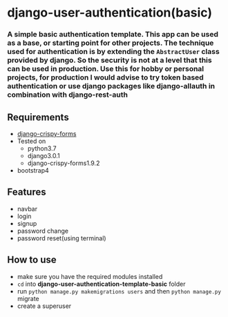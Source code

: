 # django-user-authentication(basic)

### A simple basic authentication template. This app can be used as a base, or starting point for other projects. The technique used for authentication is by extending the `AbstractUser` class provided by django. So the security is not at a level that this can be used in production. Use this for hobby or personal projects, for production I would advise to try __token based authentication__ or use django packages like **django-allauth** in combination with **django-rest-auth**

## Requirements
- [django-crispy-forms](https://django-crispy-forms.readthedocs.io/en/latest/)
- Tested on 
    - python3.7
    - django3.0.1
    - django-crispy-forms1.9.2
- bootstrap4


## Features
- navbar
- login
- signup
- password change
- password reset(using terminal)


## How to use
- make sure you have the required modules installed
- `cd` into __django-user-authentication-template-basic__ folder
- run `python manage.py makemigrations users` and then `python manage.py` migrate
- create a superuser
